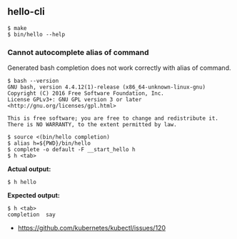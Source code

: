 ## hello-cli

```
$ make
$ bin/hello --help
```

### Cannot autocomplete alias of command

Generated bash completion does not work correctly with alias of command.

```
$ bash --version
GNU bash, version 4.4.12(1)-release (x86_64-unknown-linux-gnu)
Copyright (C) 2016 Free Software Foundation, Inc.
License GPLv3+: GNU GPL version 3 or later <http://gnu.org/licenses/gpl.html>

This is free software; you are free to change and redistribute it.
There is NO WARRANTY, to the extent permitted by law.

$ source <(bin/hello completion)
$ alias h=${PWD}/bin/hello
$ complete -o default -F __start_hello h
$ h <tab>
```

**Actual output:**
```
$ h hello
```

**Expected output:**
```
$ h <tab>
completion  say
```

- https://github.com/kubernetes/kubectl/issues/120 
